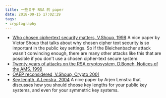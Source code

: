 ```yaml
---
title: 一些关于 RSA 的 paper
date: 2018-09-15 17:02:29
tags:
- cryptography
---
```

- [Who chosen ciphertext security matters, V.Shoup, 1998](https://www.shoup.net/papers/expo.pdf)
 A nice paper by Victor Shoup that talks about why chosen cipher text security is so important in the public key settings. So if the Bleichenbacher attack wasn't convincing enough, there are many other attacks like this that are possible if you don't use a chosen cipher-text secure system.
- [Twenty years of attacks on the RSA cryptosystem, D.Boneh, Notices of the AMS, 1999](https://crypto.stanford.edu/~dabo/papers/RSA-survey.pdf)
- [OAEP reconsidered, V.Shoup, Crypto 2001](https://www.shoup.net/papers/oaep.pdf)
- [Key length, A.Lenstra, 2004](https://infoscience.epfl.ch/record/164539/files/NPDF-32.pdf)
 A nice paper by Arjen Lenstra that discusses how you should choose key lengths for your public key systems, and even for your symmetric key systems.
